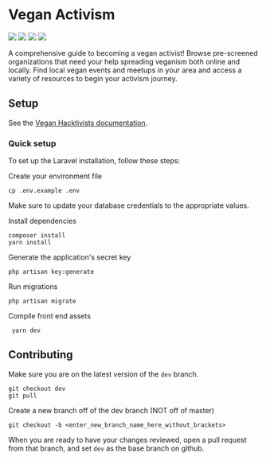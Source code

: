 # Vegan Activism

[![](https://img.shields.io/badge/community-discord-black?style=flat-square&labelColor=000&color=7289da)](https://discord.com/channels/829144774929940550/829184442878001192)
[![](https://img.shields.io/badge/sponsor-patreon-black?style=flat-square&labelColor=000&color=ff424d)](http://patreon.com/veganhacktivists)
[![](https://img.shields.io/badge/trello-vh--playground-black?style=flat-square&labelColor=000&color=026aa7)](https://trello.com/b/J3JW43mY/vh-playground)
[![](https://img.shields.io/badge/website-veganactivism.org-black?style=flat-square&labelColor=000&color=ff0097)](https://veganactivism.org)

A comprehensive guide to becoming a vegan activist! Browse pre-screened
organizations that need your help spreading veganism both online and locally.
Find local vegan events and meetups in your area and access a variety of
resources to begin your activism journey.

## Setup

See the [Vegan Hacktivists documentation](https://github.com/veganhacktivists/documentation).

### Quick setup

To set up the Laravel installation, follow these steps:

Create your environment file

```
cp .env.example .env
```

Make sure to update your database credentials
to the appropriate values.

Install dependencies

```
composer install
yarn install
```

Generate the application's secret key

```
php artisan key:generate
```

Run migrations

```
php artisan migrate
```

Compile front end assets

```
 yarn dev
  ```

## Contributing

Make sure you are on the latest version of the `dev` branch.

```
git checkout dev
git pull
```

Create a new branch off of the dev branch (NOT off of master)

```
git checkout -b <enter_new_branch_name_here_without_brackets>
```

When you are ready to have your changes reviewed,
open a pull request from that branch, and set
`dev` as the base branch on github.
